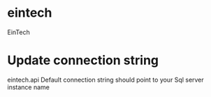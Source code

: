 # eintech
EinTech


<h1>Update connection string </h1>
eintech.api Default connection string  should point to your Sql server instance name 